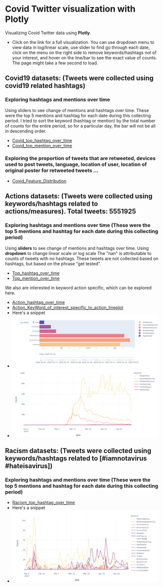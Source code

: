 # Covid Twitter visualization with Plotly
Visualizing Covid Twitter data using **Plotly**.
- Click on the link for a full visualization. You can use dropdown menu to view data in log/linear scale, use slider to find go through each date, click on the menu on the right side to remove keywords/hashtags not of your interest, and hover on the line/bar to see the exact value of counts. The page might take a few second to load. 

## Covid19 datasets: (Tweets were collected using covid19 related hashtags)
### Exploring hashtags and mentions over time 
Using sliders to see change of mentions and hashtags over time. These were the top 5 mentions and hashtag for each date during this collecting period. I tried to sort the keyword (hashtag or mention) by the total number of counts for the entire period, so for a particular day, the bar will not be all in descending order. 
- [Covid_top_hashtag_over_time](https://2miatran.github.io/twitter_visualization/Covid_hashtag_bar_over_time.html)
- [Covid_top_mention_over_time](https://2miatran.github.io/twitter_visualization/Covid_mention_bar_over_time.html)
### Exploring the proportion of tweets that are retweeted, devices used to post tweets, language, location of user, location of original poster for retweeted tweets ...
- [Covid_Feature_Distribution](https://2miatran.github.io/twitter_visualization/Covid_Feature_Distribution.html)

## Actions datasets: (Tweets were collected using keywords/hashtags related to actions/measures). Total tweets: 5551925
### Exploring hashtags and mentions over time (These were the top 5 mentions and hashtag for each date during this collecting period)
Using **sliders** to see change of mentions and hashtags over time. 
Using **dropdown** to change linear scale or log scale
The "nan" is attributable to counts of tweets with no hashtags. These tweets are not collected based on hashtags, but based on the phrase "get tested". 
- [Top_hashtag_over_time](https://2miatran.github.io/twitter_visualization/Action_Hashtag_bar_over_time.html)
- [Top_mention_over_time](https://2miatran.github.io/twitter_visualization/Action_Mention_bar_over_time.html)

We also are interested in keyword action specific, which can be explored here. 
- [Action_hashtag_over_time](https://2miatran.github.io/twitter_visualization/Action_KeyWord_of_interest_specific_to_action.html)
- [Action_KeyWord_of_interest_specific_to_action_lineplot](https://2miatran.github.io/twitter_visualization/Action_KeyWord_of_interest_specific_to_action_lineplot.html)
- Here's a snippet
- ![image](https://github.com/2miatran/twitter_visualization/blob/master/slider_dropdown_menu_covid_action.png)
- ![image](https://github.com/2miatran/twitter_visualization/blob/master/Action_KeyWord_of_interest_specific_to_action_lineplot.png)

## Racism datasets: (Tweets were collected using keywords/hashtags related to [#iamnotavirus #hateisavirus])
### Exploring hashtags and mentions over time (These were the top 5 mentions and hashtag for each date during this collecting period)
- [Racism_top_hashtag_over_time](https://2miatran.github.io/twitter_visualization/Racism_Hashtag_over_time_lineplot.html)
- Here's a snippet
- ![image](https://github.com/2miatran/twitter_visualization/blob/master/Racism_Hashtag_over_time_lineplot.png)


